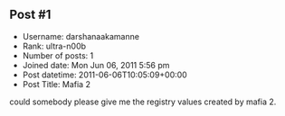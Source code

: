 ## Post #1
- Username: darshanaakamanne
- Rank: ultra-n00b
- Number of posts: 1
- Joined date: Mon Jun 06, 2011 5:56 pm
- Post datetime: 2011-06-06T10:05:09+00:00
- Post Title: Mafia 2

could somebody please give me the registry values created by mafia 2.
